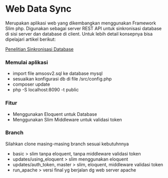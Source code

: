 # Web Data Sync
Merupakan aplikasi web yang dikembangkan menggunakan Framework Slim php. 
Digunakan sebagai server REST API untuk sinkronisasi database di sisi server dan database di client.
Untuk lebih detail konsepnya bisa dipelajari artikel berikut:

[Penelitian Sinkronisasi Database](http://ojs.amikom.ac.id/index.php/semnasteknomedia/article/view/2146/1950)

### Memulai aplikasi
- import file amsosv2.sql ke database mysql
- sesuaikan konfigurasi db di file /src/config.php
- composer update
- php -S localhost:8090 -t public

### Fitur
- Menggunakan Eloquent untuk Database
- Menggunakan Slim Middleware untuk validasi token

### Branch
Silahkan clone masing-masing branch sesuai kebutuhnnya
- basic > slim tanpa eloquent, tanpa middleware validasi token
- updates/using_eloquent > slim menggunakan eloquent
- updates/auth_token, master > slim, eloquent, middleware validasi token
- run_apache > versi final yg berjalan dg web server apache
